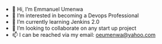 - 👋 Hi, I’m Emmanuel Umenwa
- 👀 I’m interested in becoming a Devops Professional
- 🌱 I’m currently learning Jenkins 2.0
- 💞️ I’m looking to collaborate on any start up project
- 📫 I can be reached via my email: oeumenwa@yahoo.com

<!---
eoumenwa/eoumenwa is a ✨ special ✨ repository because its `README.md` (this file) appears on your GitHub profile.
You can click the Preview link to take a look at your changes.
--->
